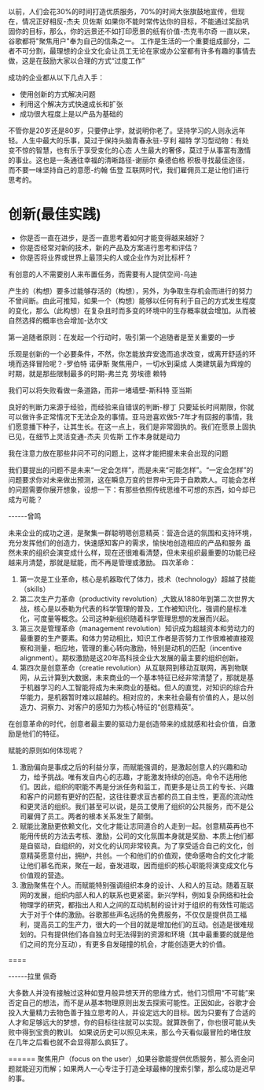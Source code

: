 以前，人们会花30%的时间打造优质服务，70%的时间大张旗鼓地宣传，但现在，情况正好相反-杰夫 贝佐斯
如果你不能时常传达你的目标，不能通过奖励巩固你的目标，那么，你的远景还不如打印愿景的纸有价值-杰克韦尔奇
一直以来，谷歌都将"聚焦用户"奉为自己的信条之一。
工作是生活的一个重要组成部分，二者不可分割，最理想的企业文化会让员工无论在家或办公室都有许多有趣的事情去做，这是在鼓励大家以合理的方式“过度工作”

成功的企业都从以下几点入手：
* 使用创新的方式解决问题
* 利用这个解决方式快速成长和扩张
* 成功很大程度上是以产品为基础的

 不管你是20岁还是80岁，只要停止学，就说明你老了。坚持学习的人则永远年轻。人生中最大的乐事，莫过于保持头脑青春永驻-亨利 福特
 学习型动物：有处变不惊的智慧，也有乐于享受变化的心态
人生最大的奢侈，莫过于从事富有激情的事业。这也是一条通往幸福的清晰路径-谢丽尔 桑德伯格
积极寻找最佳途径，而不要一味坚持自己的意愿-约翰 伍登
互联网时代，我们雇佣员工是让他们进行思考的。

# 创新(最佳实践)
* 你是否一直在进步，是否一直思考着如何才能变得越来越好？
* 你是否经常对新的技术，新的产品及方案进行思考和评估？
* 你是否将业界或世界上最顶尖的人或企业作为对比标杆？

有创意的人不需要别人来布置任务，而需要有人提供空间-乌迪

产生的（构想）要多过能够存活的（构想），另外，为争取生存机会而进行的努力不曾间断。由此可推知，如果一个（构想）能够以任何有利于自己的方式发生程度的变化，那么（此构想）在复杂且时而多变的环境中的生存概率就会增加。从而被自然选择的概率也会增加-达尔文

第一追随者原则：在发起一个行动时，吸引第一个追随者是至关重要的一步

乐观是创新的一个必要条件，不然，你怎能放弃安逸而追求改变，或离开舒适的环境而选择冒险呢？-罗伯特 诺伊斯
聚焦用户，一切水到渠成
人类建筑最为辉煌的时期，就是那些限制最多的时期-弗兰克 劳埃德 赖特

我们可以将失败看做一条道路，而非一堵墙壁-斯科特 亚当斯

良好的判断力来源于经验，而经验来自错误的判断-穆丁
只要延长时间期限，你就可以做许多正常情况下无法企及的事情。亚马逊喜欢做5-7年才有回报的事情，我们愿意播下种子，让其生长。在这一点上，我们是非常固执的。我们在愿景上固执已见，在细节上灵活变通-杰夫 贝佐斯
工作本身就是动力

我在注意力放在那些非问不可的问题上，这样才能把握未来会出现的问题

我们要提出的问题不是未来“一定会怎样”，而是未来“可能怎样”。“一定会怎样”的问题要求你对未来做出预测，这在瞬息万变的世界中无异于自欺欺人。可能会怎样的问题需要你展开想象，设想一下：有那些依照传统思维不可想的东西，如今却已成为可能？

------曾鸣

未来企业的成功之道，是聚集一群聪明嗯创意精英：营造合适的氛围和支持环境，充分发挥他们的创造力，快速感知客户的需求，愉快地创造相应的产品和服务
虽然未来的组织会演变成什么样，现在还很难看清楚，但未来组织最重要的功能已经越来月清楚，那就是赋能，而不再是管理或激励。
四次革命：
1. 第一次是工业革命，核心是机器取代了体力，技术（technology）超越了技能（skills）
2. 第二次生产力革命（productivity revolution）,大致从1880年到第二次世界大战，核心是以泰勒为代表的科学管理的普及，工作被知识化，强调的是标准化，可度量等概念。公司这种新组织随着科学管理思想的发展而兴起。
3. 第三次是管理革命（management revolution）知识成为超越资本和劳动力的最重要的生产要素。和体力劳动相比，知识工作者是否努力工作很难被直接观察和测量，相应地，管理的重心转向激励，特别是动机的匹配（incentive alignment）。期权激励是这20年高科技企业大发展的最主要的组织创新。
4. 第四次是创意革命（creatie revolution）从互联网到移动互联网，再到物联网，从云计算到大数据，未来商业的一个基本特征已经非常清楚了，那就是基于机器学习的人工智能将成为未来商业的基础。但人的直觉，对知识的综合升华能力，是机器暂时难以超越的。相对应的，未来社会最有价值的人，是以创造力、洞察力、对客户的感知力为核心特征的“创意精英”。

在创意革命的时代，创意者最主要的驱动力是创造带来的成就感和社会价值，自激励是他们的特征。

赋能的原则如何体现呢？
1. 激励偏向是事成之后的利益分享，而赋能强调的，是激起创意人的兴趣和动力，给予挑战。唯有发自内心的志趣，才能激发持续的创造。命令不适用他们。因此，组织的职能不再是分派任务和监工，而更多是让员工的专长、兴趣和客户的问题有更好的匹配，这往往要求亘古都的员工自主性，更高的流动性和更灵活的组织。我们甚至可以说，是员工使用了组织的公共服务，而不是公司雇佣了员工。两者的根本关系发生了颠倒。
2. 赋能比激励更依赖文化，文化才能让志同道合的人走到一起。创意精英再也不能用传统的方法去考核、激励，公司的文化氛围本身就是奖励、本质上他们都是自驱动，自组织的，对文化的认同非常较真。为了享受适合自己的文化，创意精英愿意付出，拥护，共创。一个和他们的价值观，使命感吻合的文化才能让他们慕名而来，聚在一起，奋发进取，因而组织的核心职能将演变成文化与价值观的营造。
3. 激励聚焦在个人。而赋能特别强调组织本身的设计、人和人的互动。随着互联网的发展，组织内部人和人的联系也更紧密。新兴学科，例如复杂网络和社会物理学的研究，都指出人和人之间的互动机制的设计对于组织的有效性可能远大于对于个体的激励。谷歌那些声名远扬的免费服务，不仅仅是提供员工福利，提高员工的生产力，很大的一个目的就是增加他们的互动。创造是很难规划的。只有提供他们各自独立时无法得到的资源和环境（其中最重要的就是他们之间的充分互动），有更多自发碰撞的机会，才能创造更大的价值。

====

------拉里 佩奇

大多数人并没有接触过这种如登月般异想天开的思维方式，他们习惯用“不可能”来否定自己的想法，而不是从基本物理原则出发去探索可能性。正因如此，谷歌才会投入大量精力去物色善于独立思考的人，并设定远大的目标。因为只要有了合适的人才和足够远大的梦想，你的目标往往就可以实现。就算跌倒了，你也很可能从失败中得到宝贵的教训。
如果说历史可以照见未来，那么今天看似最冒险的堵住放在几年之后看也就不会显得那么疯狂了。



======
聚焦用户（focus on the user）,如果谷歌能提供优质服务，那么资金问题就能迎刃而解；如果两人一心专注于打造全球最棒的搜索引擎，那么成功是迟早的事。

